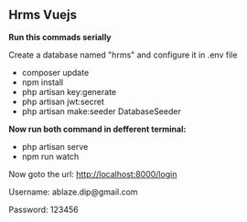 <h2>Hrms Vuejs</h2>

<b>Run this commads serially</b>
<p>Create a database named "hrms" and configure it in .env file</p>
<ul>
    <li>composer update</li>
    <li>npm install</li>
    <li>php artisan key:generate</li>
    <li>php artisan jwt:secret</li>
    <li>php artisan make:seeder DatabaseSeeder</li>
</ul>

<b>Now run both command in defferent terminal:</b>

<ul>
    <li>php artisan serve</li>
    <li>npm run watch</li>
</ul>

<p>Now goto the url: <a href="http://localhost:8000/login">http://localhost:8000/login</a></p>

<p>Username: ablaze.dip@gmail.com</p>
<p>Password: 123456</p>
